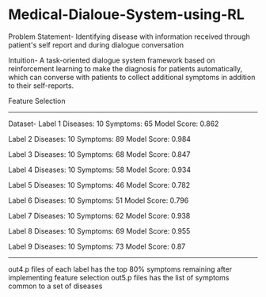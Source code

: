 # Medical-Dialoue-System-using-RL

Problem Statement- Identifying disease with information received through patient's self report and during dialogue conversation 

Intuition- A task-oriented dialogue system framework based on reinforcement learning to make the diagnosis for patients automatically, which can converse with patients to collect additional symptoms in addition to their self-reports.


Feature Selection
_______________________________________________________________________________

Dataset-
Label 1 
Diseases: 10
Symptoms: 65
Model Score: 0.862

Label 2
Diseases: 10
Symptoms: 89
Model Score: 0.984

Label 3 
Diseases: 10
Symptoms: 68
Model Score: 0.847

Label 4
Diseases: 10
Symptoms: 58
Model Score: 0.934

Label 5
Diseases: 10
Symptoms: 46
Model Score: 0.782

Label 6
Diseases: 10
Symptoms: 51
Model Score: 0.796

Label 7
Diseases: 10
Symptoms: 62
Model Score: 0.938

Label 8 
Diseases: 10
Symptoms: 69
Model Score: 0.955

Label 9
Diseases: 10
Symptoms: 73
Model Score: 0.87
_______________________________________________________________________________

out4.p files of each label has the top 80% symptoms remaining after implementing feature selection
out5.p files has the list of symptoms common to a set of diseases

